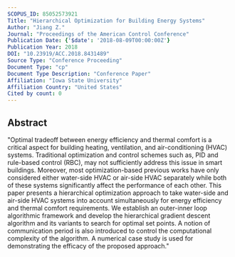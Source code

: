 ```yaml
---
SCOPUS_ID: 85052573921
Title: "Hierarchical Optimization for Building Energy Systems"
Author: "Jiang Z."
Journal: "Proceedings of the American Control Conference"
Publication Date: {'$date': '2018-08-09T00:00:00Z'}
Publication Year: 2018
DOI: "10.23919/ACC.2018.8431489"
Source Type: "Conference Proceeding"
Document Type: "cp"
Document Type Description: "Conference Paper"
Affiliation: "Iowa State University"
Affiliation Country: "United States"
Cited by count: 0
---
```


## Abstract
"Optimal tradeoff between energy efficiency and thermal comfort is a critical aspect for building heating, ventilation, and air-conditioning (HVAC) systems. Traditional optimization and control schemes such as, PID and rule-based control (RBC), may not sufficiently address this issue in smart buildings. Moreover, most optimization-based previous works have only considered either water-side HVAC or air-side HVAC separately while both of these systems significantly affect the performance of each other. This paper presents a hierarchical optimization approach to take water-side and air-side HVAC systems into account simultaneously for energy efficiency and thermal comfort requirements. We establish an outer-inner loop algorithmic framework and develop the hierarchical gradient descent algorithm and its variants to search for optimal set points. A notion of communication period is also introduced to control the computational complexity of the algorithm. A numerical case study is used for demonstrating the efficacy of the proposed approach."
